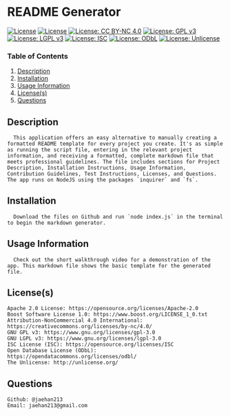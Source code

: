# README Generator
[![License](https://img.shields.io/badge/License-Apache_2.0-blue.svg)](https://opensource.org/licenses/Apache-2.0)
[![License](https://img.shields.io/badge/License-Boost_1.0-lightblue.svg)](https://www.boost.org/LICENSE_1_0.txt)
[![License: CC BY-NC 4.0](https://img.shields.io/badge/License-CC_BY--NC_4.0-lightgrey.svg)](https://creativecommons.org/licenses/by-nc/4.0/)
[![License: GPL v3](https://img.shields.io/badge/License-GPLv3-blue.svg)](https://www.gnu.org/licenses/gpl-3.0)
[![License: LGPL v3](https://img.shields.io/badge/License-LGPL_v3-blue.svg)](https://www.gnu.org/licenses/lgpl-3.0)
[![License: ISC](https://img.shields.io/badge/License-ISC-blue.svg)](https://opensource.org/licenses/ISC)
[![License: ODbL](https://img.shields.io/badge/License-ODbL-brightgreen.svg)](https://opendatacommons.org/licenses/odbl/)
[![License: Unlicense](https://img.shields.io/badge/license-Unlicense-blue.svg)](http://unlicense.org/)


### Table of Contents1. [Description](#description)2. [Installation](#installation)3. [Usage Information](#usage)4. [License(s)](#license)5. [Questions](#question)

## Description <a name="description"></a>
      This application offers an easy alternative to manually creating a formatted README template for every project you create. It's as simple as running the script file, entering in the relevant project information, and receiving a formatted, complete markdown file that meets professional guidelines. The file includes sections for Project Description, Installation Instructions, Usage Information, Contribution Guidelines, Test Instructions, Licenses, and Questions. The app runs on NodeJS using the packages `inquirer` and `fs`.

## Installation <a name="installation"></a>
      Download the files on Github and run `node index.js` in the terminal to begin the markdown generator.

## Usage Information<a name="usage"></a>
      Check out the short walkthrough video for a demonstration of the app. This markdown file shows the basic template for the generated file.

## License(s) <a name="license"></a>	Apache 2.0 License: https://opensource.org/licenses/Apache-2.0	Boost Software License 1.0: https://www.boost.org/LICENSE_1_0.txt	Attribution-NonCommercial 4.0 International: https://creativecommons.org/licenses/by-nc/4.0/	GNU GPL v3: https://www.gnu.org/licenses/gpl-3.0	GNU LGPL v3: https://www.gnu.org/licenses/lgpl-3.0	ISC License (ISC): https://opensource.org/licenses/ISC	Open Database License (ODbL): https://opendatacommons.org/licenses/odbl/	The Unlicense: http://unlicense.org/

## Questions <a name="question"></a>
	Github: @jaehan213
	Email: jaehan213@gmail.com

